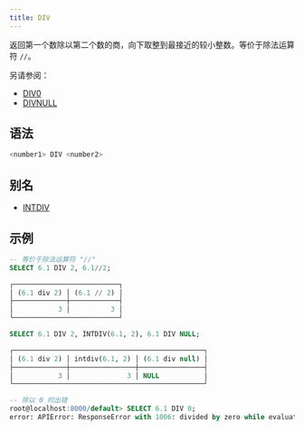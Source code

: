 ```yaml
---
title: DIV
---
```


返回第一个数除以第二个数的商，向下取整到最接近的较小整数。等价于除法运算符 `//`。

另请参阅：

- [DIV0](div0.md)
- [DIVNULL](divnull.md)

## 语法

```sql
<number1> DIV <number2>
```

## 别名

- [INTDIV](intdiv.md)

## 示例

```sql
-- 等价于除法运算符 "//"
SELECT 6.1 DIV 2, 6.1//2;

┌──────────────────────────┐
│ (6.1 div 2) │ (6.1 // 2) │
├─────────────┼────────────┤
│           3 │          3 │
└──────────────────────────┘

SELECT 6.1 DIV 2, INTDIV(6.1, 2), 6.1 DIV NULL;

┌───────────────────────────────────────────────┐
│ (6.1 div 2) │ intdiv(6.1, 2) │ (6.1 div null) │
├─────────────┼────────────────┼────────────────┤
│           3 │              3 │ NULL           │
└───────────────────────────────────────────────┘

-- 除以 0 时出错
root@localhost:8000/default> SELECT 6.1 DIV 0;
error: APIError: ResponseError with 1006: divided by zero while evaluating function `div(6.1, 0)`
```